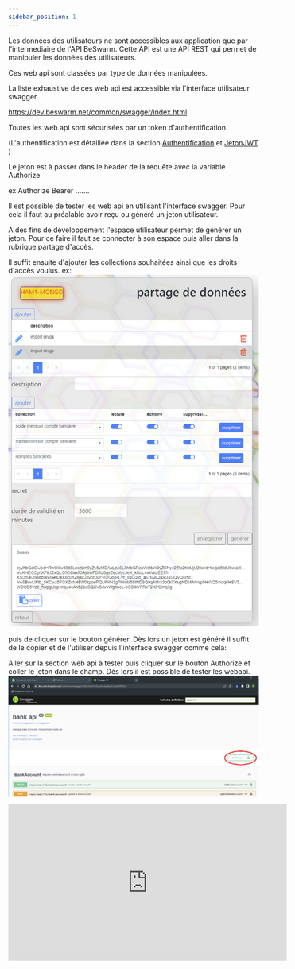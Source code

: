 ```yaml
---
sidebar_position: 1
---
```



Les données des utilisateurs ne sont accessibles aux application que par l'intermediaire de l'API BeSwarm.
Cette API est une API REST qui permet de manipuler les données des utilisateurs.

Ces web api sont classées par type de données manipulées.

La liste exhaustive de ces web api est accessible via l'interface utilisateur swagger

https://dev.beswarm.net/common/swagger/index.html

Toutes les web api sont sécurisées par un token d'authentification.

(L'authentification est détaillée dans la section [Authentification](/docs/DevApps/NotionsDeBase/Authentification) 
et  [JetonJWT](/docs/DevApps/NotionsDeBase/LejetonJWT) )

Le jeton est à passer dans le header de la requête avec la variable Authorize

ex Authorize  Bearer .......


Il est possible de tester les web api en utilisant l'interface swagger.
Pour cela il faut au préalable avoir reçu ou généré un jeton utilisateur.

A des fins de développement l'espace utilisateur permet de générer un jeton.
Pour ce faire il faut se connecter à son espace puis aller dans la rubrique partage d'accès.

Il suffit ensuite d'ajouter les collections souhaitées ainsi que les droits d'accès voulus.
ex:
![Creetoken](img/creetoken.png)

puis de cliquer sur le bouton générer.
Dès lors un jeton est généré il suffit de le copier et de l'utiliser depuis l'interface swagger comme cela:

Aller sur la section web api à tester puis cliquer sur le bouton Authorize et coller le jeton dans le champ.
Dès lors il est possible de tester les webapi.
![Authorize](img/authorize.png)

<iframe width="560" height="315" src="https://www.youtube.com/embed/abiIUHf7ujM" title="YouTube video player" frameborder="0" allow="accelerometer; autoplay; clipboard-write; encrypted-media; gyroscope; picture-in-picture" allowfullscreen></iframe>